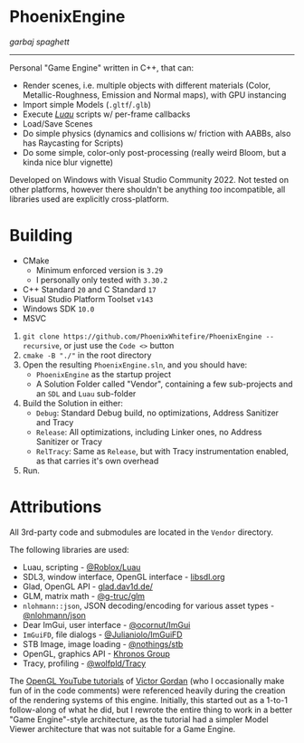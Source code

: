 # PhoenixEngine
*garbaj spaghett*

<hr>

Personal "Game Engine" written in C++, that can:
* Render scenes, i.e. multiple objects with different materials (Color, Metallic-Roughness, Emission and Normal maps), with GPU instancing
* Import simple Models (`.gltf`/`.glb`)
* Execute [*Luau*](https://github.com/luau-lang/luau/) scripts w/ per-frame callbacks
* Load/Save Scenes
* Do simple physics (dynamics and collisions w/ friction with AABBs, also has Raycasting for Scripts)
* Do some simple, color-only post-processing (really weird Bloom, but a kinda nice blur vignette)

Developed on Windows with Visual Studio Community 2022. Not tested on other platforms, however there shouldn't be anything *too* incompatible, all libraries used are explicitly cross-platform.

# Building

* CMake
	* Minimum enforced version is `3.29`
	* I personally only tested with `3.30.2`
* C++ Standard `20` and C Standard `17`
* Visual Studio Platform Toolset `v143`
* Windows SDK `10.0`
* MSVC

1. `git clone https://github.com/PhoenixWhitefire/PhoenixEngine --recursive`, or just use the `Code <>` button
2. `cmake -B "./"` in the root directory
3. Open the resulting `PhoenixEngine.sln`, and you should have:
	* `PhoenixEngine` as the startup project
	* A Solution Folder called "Vendor", containing a few sub-projects and an `SDL` and `Luau` sub-folder
4. Build the Solution in either:
	* `Debug`: Standard Debug build, no optimizations, Address Sanitizer and Tracy
	* `Release`: All optimizations, including Linker ones, no Address Sanitizer or Tracy
	* `RelTracy`: Same as `Release`, but with Tracy instrumentation enabled, as that carries it's own overhead
6. Run.

# Attributions

All 3rd-party code and submodules are located in the `Vendor` directory.

The following libraries are used:

* Luau, scripting - [@Roblox/Luau](https://github.com/Roblox/Luau/)
* SDL3, window interface, OpenGL interface - [libsdl.org](https://libsdl.org/)
* Glad, OpenGL API - [glad.dav1d.de/](https://glad.dav1d.de/)
* GLM, matrix math - [@g-truc/glm](https://github.com/g-truc/glm/)
* `nlohmann::json`, JSON decoding/encoding for various asset types - [@nlohmann/json](https://github.com/nlohmann/json/)
* Dear ImGui, user interface - [@ocornut/ImGui](https://github.com/ocornut/imgui/)
* `ImGuiFD`, file dialogs - [@Julianiolo/ImGuiFD](https://github.com/Julianiolo/ImGuiFD)
* STB Image, image loading - [@nothings/stb](https://github.com/nothings/stb)
* OpenGL, graphics API - [Khronos Group](https://khronos.org/)
* Tracy, profiling - [@wolfpld/Tracy](https://github.com/wolfpld/tracy)

The [OpenGL YouTube tutorials](https://youtube.com/watch?v=XpBGwZNyUh0&list=PLPaoO-vpZnumdcb4tZc4x5Q-v7CkrQ6M-) of [Victor Gordan](https://github.com/VictorGordan/) (who I occasionally make fun of in the code comments) were referenced heavily during the creation of the rendering systems of this engine.
Initially, this started out as a 1-to-1 follow-along of what he did, but I rewrote the entire thing to work in a better "Game Engine"-style architecture, as the tutorial had a simpler Model Viewer architecture that was not suitable for a Game Engine.
